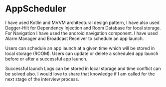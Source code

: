 # AppScheduler

I have used Kotlin and MVVM architectural design pattern, I have also used Dagger-Hilt for Dependency Injection and Room Database for local storage.
For Navigation I have used the android navigation component. I have used Alarm Manager and Broadcast Receiver to schedule an app launch.

Users can schedule an app launch at a given time which will be stored in local storage (ROOM). 
Users can update or delete a scheduled app launch before or after a successful app launch.

Successful launch Logs can be stored in local storage and time conflict can be solved also. I would love to share that knowledge if I am called for the next 
stage of the interview process.
